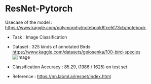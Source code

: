 # ResNet-Pytorch

Usecase of the model :
https://www.kaggle.com/polymorphy/notebook6fce5f73cb/notebook

- Task : Image Classification
- Dataset : 325 kinds of annotated Birds  
https://www.kaggle.com/datasets/gpiosenka/100-bird-species  
![image](https://user-images.githubusercontent.com/46921525/158408378-e27ec77f-d529-4f59-8232-554f0647c441.png)
- Classification Accuracy : 85.29,  (1386 / 1625) on test set 



- Reference : https://nn.labml.ai/resnet/index.html
